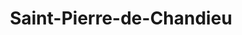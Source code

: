 ---
title: Saint-Pierre-de-Chandieu
url: /saint-pierre-de-chandieu/
latitude: 45.645
longitude: 5.011
---